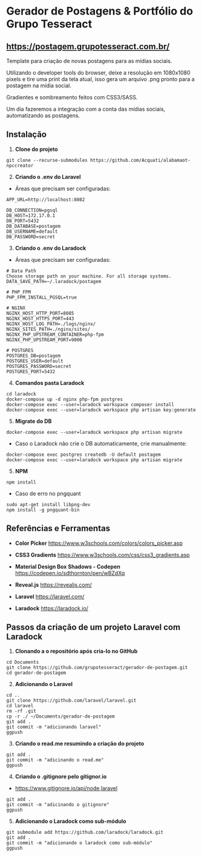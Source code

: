 # Gerador de Postagens & Portfólio do Grupo Tesseract

## https://postagem.grupotesseract.com.br/

Template para criação de novas postagens para as mídias sociais.

Utilizando o developer tools do browser, deixe a resolução em 1080x1080 pixels e tire uma print da tela atual, isso gera um arquivo .png pronto para a postagem na mídia social.

Gradientes e sombreamento feitos com CSS3/SASS.

Um dia fazeremos a integração com a conta das mídias sociais, automatizando as postagens.

## Instalação

1. **Clone do projeto**

```
git clone --recurse-submodules https://github.com/Acquati/alabamaot-npccreator
```

2. **Criando o .env do Laravel**

- Áreas que precisam ser configuradas:
```
APP_URL=http://localhost:8082
```
```
DB_CONNECTION=pgsql
DB_HOST=172.17.0.1
DB_PORT=5432
DB_DATABASE=postagem
DB_USERNAME=default
DB_PASSWORD=secret
```

3. **Criando o .env do Laradock**

- Áreas que precisam ser configuradas:
```
# Data Path
Choose storage path on your machine. For all storage systems.
DATA_SAVE_PATH=~/.laradock/postagem
```
```
# PHP_FPM
PHP_FPM_INSTALL_PGSQL=true
```
```
# NGINX
NGINX_HOST_HTTP_PORT=8085
NGINX_HOST_HTTPS_PORT=443
NGINX_HOST_LOG_PATH=./logs/nginx/
NGINX_SITES_PATH=./nginx/sites/
NGINX_PHP_UPSTREAM_CONTAINER=php-fpm
NGINX_PHP_UPSTREAM_PORT=9000
```
```
# POSTGRES
POSTGRES_DB=postagem
POSTGRES_USER=default
POSTGRES_PASSWORD=secret
POSTGRES_PORT=5432
```

4. **Comandos pasta Laradock**

```
cd laradock
docker-compose up -d nginx php-fpm postgres
docker-compose exec --user=laradock workspace composer install
docker-compose exec --user=laradock workspace php artisan key:generate
```

5. **Migrate do DB**

```
docker-compose exec --user=laradock workspace php artisan migrate
```
- Caso o Laradock não crie o DB automaticamente, crie manualmente:
```
docker-compose exec postgres createdb -U default postagem
docker-compose exec --user=laradock workspace php artisan migrate
```

5. **NPM**

```
npm install
```
- Caso de erro no pngquant
```
sudo apt-get install libpng-dev
npm install -g pngquant-bin
```

## Referências e Ferramentas

- **Color Picker**
https://www.w3schools.com/colors/colors_picker.asp

- **CSS3 Gradients**
https://www.w3schools.com/css/css3_gradients.asp

- **Material Design Box Shadows - Codepen**
https://codepen.io/sdthornton/pen/wBZdXq

- **Reveal.js**
https://revealjs.com/ 

- **Laravel**
https://laravel.com/

- **Laradock**
https://laradock.io/

## Passos da criação de um projeto Laravel com Laradock

1. **Clonando a o repositório após cria-lo no GitHub**

```
cd Documents
git clone https://github.com/grupotesseract/gerador-de-postagem.git
cd gerador-de-postagem
```

2. **Adicionando o Laravel**

```
cd ..
git clone https://github.com/laravel/laravel.git
cd laravel
rm -rf .git
cp -r ./ ~/Documents/gerador-de-postagem
git add .
git commit -m "adicionando laravel"
ggpush
```

3. **Criando o read.me resumindo a criação do projeto**

```
git add .
git commit -m "adicinando o read.me"
ggpush
```

4. **Criando o .gitignore pelo gitignor.io**

- https://www.gitignore.io/api/node,laravel

```
git add .
git commit -m "adicinando o gitignore"
ggpush
```

5. **Adicionando o Laradock como sub-módulo**

```
git submodule add https://github.com/laradock/laradock.git
git add .
git commit -m "adicionando o laradock como sub-módulo"
ggpush
```

